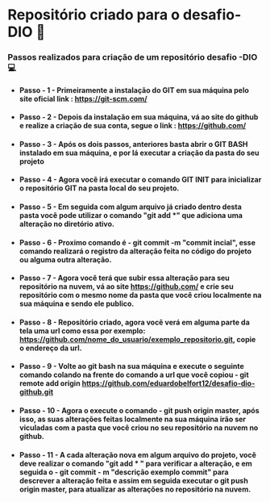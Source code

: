 # Repositório criado para o desafio-DIO :hammer:
### **Passos realizados para criação de um repositório desafio -DIO** :computer:
- #### Passo - 1 - Primeiramente a instalação do GIT em sua máquina pelo site oficial link : https://git-scm.com/ 
- #### Passo - 2 - Depois da instalação em sua máquina, vá ao site do github e realize a criação de sua conta, segue o link : https://github.com/
- #### Passo - 3 - Após os dois passos, anteriores basta abrir o GIT BASH instalado em sua máquina, e por lá executar a criação da pasta do seu projeto
- #### Passo - 4 - Agora você irá executar o comando GIT INIT para inicializar o repositório GIT na pasta local do seu projeto.
- #### Passo - 5 - Em seguida com algum arquivo já criado dentro desta pasta você pode utilizar o comando "git add *" que  adiciona uma alteração no diretório ativo.
- #### Passo - 6 - Proximo comando é - git commit -m "commit incial", esse comando realizará o registro da alteração feita no código do projeto ou alguma outra alteração.
- #### Passo - 7 - Agora você terá que subir essa alteração para seu repositório na nuvem, vá ao site https://github.com/ e crie seu repositório com o mesmo nome da pasta que você criou localmente na sua máquina e sendo ele publico.
- #### Passo - 8 - Repositório criado, agora você verá em alguma parte da tela uma url como essa por exemplo: https://github.com/nome_do_usuario/exemplo_repositorio.git, copie o endereço da url.
- #### Passo - 9 - Volte ao git bash na sua máquina e execute o seguinte comando colando na frente do comando a url que você copiou - git remote add origin https://github.com/eduardobelfort12/desafio-dio-github.git
- #### Passo - 10 - Agora o execute o comando - git push origin master, após isso, as suas alterações feitas localmente na sua máquina irão ser viculadas com a pasta que você criou no seu repositório na nuvem no github.
- #### Passo - 11 - A cada alteração nova em algum arquivo do projeto, você deve realizar o comando "git add * " para verificar a alteração, e em seguida o - git commit - m  "descrição exemplo commit" para descrever a alteração feita e assim em seguida executar o git push origin master, para atualizar as alterações no repositório na nuvem.

